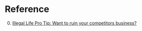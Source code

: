 # Reference

0. [Illegal Life Pro Tip: Want to ruin your competitors business?](https://oppositeinvictus.com/illegal-life-pro-tip-want-to-ruin-your-competitors-business)

